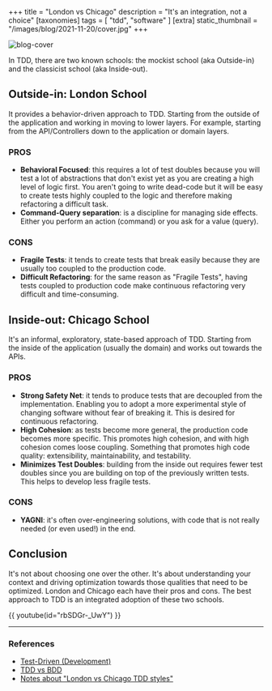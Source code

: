 +++
title = "London vs Chicago"
description = "It's an integration, not a choice"
[taxonomies]
tags = [ "tdd", "software" ]
[extra]
static_thumbnail = "/images/blog/2021-11-20/cover.jpg"
+++

![blog-cover](/images/blog/2021-11-20/cover.jpg)

In TDD, there are two known schools: the mockist school (aka Outside-in) and the classicist school (aka Inside-out).

<!-- more -->

## Outside-in: London School

It provides a behavior-driven approach to TDD. Starting from the outside of the application and working in moving to
lower layers. For example, starting from the API/Controllers down to the application or domain layers.

### PROS

- **Behavioral Focused**: this requires a lot of test doubles because you will test a lot of abstractions that don't exist
  yet as you are creating a high level of logic first. You aren't going to write dead-code but it will be easy to create
  tests highly coupled to the logic and therefore making refactoring a difficult task.
- **Command-Query separation**: is a discipline for managing side effects. Either you perform an action (command) or you ask
  for a value (query).

### CONS

- **Fragile Tests**: it tends to create tests that break easily because they are usually too coupled to the production code.
- **Difficult Refactoring**: for the same reason as "Fragile Tests", having tests coupled to production code make continuous
  refactoring very difficult and time-consuming.

## Inside-out: Chicago School

It's an informal, exploratory, state-based approach of TDD. Starting from the inside of the application (usually the
domain) and works out towards the APIs.

### PROS

- **Strong Safety Net**: it tends to produce tests that are decoupled from the implementation. Enabling you to adopt a more
  experimental style of changing software without fear of breaking it. This is desired for continuous refactoring.
- **High Cohesion**: as tests become more general, the production code becomes more specific. This promotes high cohesion,
  and with high cohesion comes loose coupling. Something that promotes high code quality: extensibility,
  maintainability, and testability.
- **Minimizes Test Doubles**: building from the inside out requires fewer test doubles since you are building on top of the
  previously written tests. This helps to develop less fragile tests.

### CONS

- **YAGNI**: it's often over-engineering solutions, with code that is not really needed (or even used!) in the end.

## Conclusion

It's not about choosing one over the other. It's about understanding your context and driving optimization towards those
qualities that need to be optimized. London and Chicago each have their pros and cons. The best approach to TDD is an
integrated adoption of these two schools.

{{ youtube(id="rbSDGr-_UwY") }}

---

### References

- [Test-Driven (Development)](/blog/test-driven-development/)
- [TDD vs BDD](/blog/tdd-vs-bdd/)
- [Notes about "London vs Chicago TDD styles"](https://gist.github.com/xpepper/2e3519d2cb8568a0b13739d9ae497f21)
